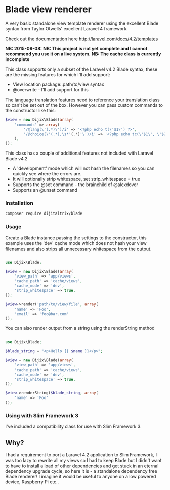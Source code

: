 # Blade view renderer

A very basic standalone view template renderer using the excellent Blade syntax from Taylor Otwells' excellent Laravel 4 framework. 

Check out the documentation here <http://laravel.com/docs/4.2/templates>

**NB: 2015-09-08:**
**NB: This project is not yet complete and I cannot recommend you use it on a live system.**
**NB: The cache class is currently incomplete**


This class supports only a subset of the Laravel v4.2 Blade syntax, these are the missing features for which I'll add support:

- View location package::path/to/view syntax
- @overwrite - I'll add support for this
	
	
The language translation features need to reference your translation class so can't be set out of the box. However you can pass custom commands to the constructor like this:

```php
$view = new Dijix\Blade(array(
	'commands' => array(
		'/@lang(\'(.*)\')/i' => '<?php echo t(\'$1\') ?>',
		'/@choice(\'(.*),\s*'(.*)'\')/i' => '<?php echo tc(\'$1\', \'$2\') ?>'
	),
));
```	

This class has a couple of additional features not included with Laravel Blade v4.2	

- A 'development' mode which will not hash the filenames so you can quickly see where the errors are.
- It will optionally strip whitespace, set strip_whitespace = true
- Supports the @set command - the brainchild of @alexdover
- Supports an @unset command

### Installation

```bash
composer require dijitaltrix/blade
```

### Usage

Create a Blade instance passing the settings to the constructor, this example uses the 'dev' cache mode which does not hash your view filenames and also strips all unnecessary whitespace from the output.

```php

use Dijix\Blade;

$view = new Dijix\Blade(array(
	'view_path' => 'app/views',
	'cache_path' => 'cache/views',
	'cache_mode' => 'dev',
	'strip_whitespace' => true,
));

$view->render('path/to/view/file', array(
	'name' => 'Foo',
	'email' => 'foo@bar.com'
));

```

You can also render output from a string using the renderString method

```php

use Dijix\Blade;

$blade_string = "<p>Hello {{ $name }}</p>";

$view = new Dijix\Blade(array(
	'view_path' => 'app/views',
	'cache_path' => 'cache/views',
	'cache_mode' => 'dev',
	'strip_whitespace' => true,
));

$view->renderString($blade_string, array(
	'name' => 'Foo'
));

```

### Using with Slim Framework 3

I've included a compatibility class for use with Slim Framework 3. 


## Why?

I had a requirement to port a Laravel 4.2 application to Slim Framework, I was too lazy to rewrite all my views so I had to keep Blade but I didn't want to have to install a load of other dependencies and get stuck in an eternal dependency upgrade cycle, so here it is - a standalone dependency free Blade renderer! 
I imagine it would be useful to anyone on a low powered device, Raspberry Pi etc.. 